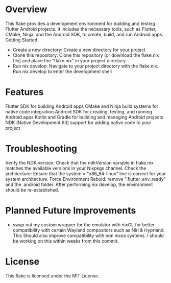 # Overview 

This flake provides a development environment for building and testing Flutter Android projects. It includes the necessary tools, such as Flutter, CMake, Ninja, and the Android SDK, to create, build, and run Android apps. 
Getting Started 

* Create a new directory: Create a new directory for your project 
* Clone this repository: Clone this repository (or download the flake.nix file) and place the "flake.nix" in your project directory
* Run nix develop: Navigate to your project directory with the flake.nix. Run nix develop to enter the development shell
     

# Features 

Flutter SDK for building Android apps
CMake and Ninja build systems for native code integration
Android SDK for creating, testing, and running Android apps
Kotlin and Gradle for building and managing Android projects
NDK (Native Development Kit) support for adding native code to your project
     

# Troubleshooting 

Verify the NDK version: Check that the ndkVersion variable in flake.nix matches the available versions in your Nixpkgs channel.
Check the architecture: Ensure that the system = "x86_64-linux" line is correct for your system architecture.
Force Environment Rebuld: remove ".flutter_env_ready" and the .android folder. After performing nix develop, the environment should be re-established.

# Planned Future Improvements

* swap out my custom wrapper for the emulator with nixGL for better compatibility with certain Wayland compositors such as Niri & Hyprland. This Should also improve compatibility with non nixos systems. I should be working on this within weeks from this commit.
     

# License 

This flake is licensed under the MIT License . 
